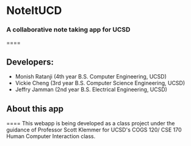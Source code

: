 # NoteItUCD
### A collaborative note taking app for UCSD

====

## Developers:
- Monish Ratanji (4th year B.S. Computer Engineering, UCSD)
- Vickie Cheng (3rd year B.S. Computer Science Engineering, UCSD)
- Jeffry Jamman (2nd year B.S. Electrical Engineering, UCSD)

## About this app
====
This webapp is being developed as a class project under the guidance of Professor Scott Klemmer for UCSD's COGS 120/ CSE 170 Human Computer Interaction class.